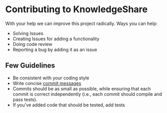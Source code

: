 # Contributing to KnowledgeShare

With your help we can improve this project radically. Ways you can help:
- Solving Issues
- Creating Issues for adding a functionality
- Doing code review
- Reporting a bug by adding it as an issue

## Few Guidelines

- Be consistent with your coding style
- Write concise [commit messages](https://www.freecodecamp.org/news/writing-good-commit-messages-a-practical-guide/)
- Commits should be as small as possible, while ensuring that each commit is correct independently (i.e., each commit should compile and pass tests).
- If you've added code that should be tested, add tests
